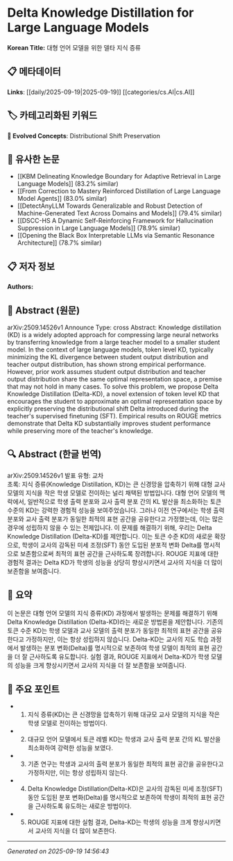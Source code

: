 
# Delta Knowledge Distillation for Large Language Models

**Korean Title:** 대형 언어 모델을 위한 델타 지식 증류

## 📋 메타데이터

**Links**: [[daily/2025-09-19|2025-09-19]] [[categories/cs.AI|cs.AI]]

## 🏷️ 카테고리화된 키워드
**🚀 Evolved Concepts**: Distributional Shift Preservation

## 🔗 유사한 논문
- [[KBM Delineating Knowledge Boundary for Adaptive Retrieval in Large Language Models]] (83.2% similar)
- [[From Correction to Mastery Reinforced Distillation of Large Language Model Agents]] (83.0% similar)
- [[DetectAnyLLM Towards Generalizable and Robust Detection of Machine-Generated Text Across Domains and Models]] (79.4% similar)
- [[DSCC-HS A Dynamic Self-Reinforcing Framework for Hallucination Suppression in Large Language Models]] (78.9% similar)
- [[Opening the Black Box Interpretable LLMs via Semantic Resonance Architecture]] (78.7% similar)

## 📋 저자 정보

**Authors:** 

## 📄 Abstract (원문)

arXiv:2509.14526v1 Announce Type: cross 
Abstract: Knowledge distillation (KD) is a widely adopted approach for compressing large neural networks by transferring knowledge from a large teacher model to a smaller student model. In the context of large language models, token level KD, typically minimizing the KL divergence between student output distribution and teacher output distribution, has shown strong empirical performance. However, prior work assumes student output distribution and teacher output distribution share the same optimal representation space, a premise that may not hold in many cases. To solve this problem, we propose Delta Knowledge Distillation (Delta-KD), a novel extension of token level KD that encourages the student to approximate an optimal representation space by explicitly preserving the distributional shift Delta introduced during the teacher's supervised finetuning (SFT). Empirical results on ROUGE metrics demonstrate that Delta KD substantially improves student performance while preserving more of the teacher's knowledge.

## 🔍 Abstract (한글 번역)

arXiv:2509.14526v1 발표 유형: 교차  
초록: 지식 증류(Knowledge Distillation, KD)는 큰 신경망을 압축하기 위해 대형 교사 모델의 지식을 작은 학생 모델로 전이하는 널리 채택된 방법입니다. 대형 언어 모델의 맥락에서, 일반적으로 학생 출력 분포와 교사 출력 분포 간의 KL 발산을 최소화하는 토큰 수준의 KD는 강력한 경험적 성능을 보여주었습니다. 그러나 이전 연구에서는 학생 출력 분포와 교사 출력 분포가 동일한 최적의 표현 공간을 공유한다고 가정했는데, 이는 많은 경우에 성립하지 않을 수 있는 전제입니다. 이 문제를 해결하기 위해, 우리는 Delta Knowledge Distillation (Delta-KD)를 제안합니다. 이는 토큰 수준 KD의 새로운 확장으로, 학생이 교사의 감독된 미세 조정(SFT) 동안 도입된 분포적 변화 Delta를 명시적으로 보존함으로써 최적의 표현 공간을 근사하도록 장려합니다. ROUGE 지표에 대한 경험적 결과는 Delta KD가 학생의 성능을 상당히 향상시키면서 교사의 지식을 더 많이 보존함을 보여줍니다.

## 📝 요약

이 논문은 대형 언어 모델의 지식 증류(KD) 과정에서 발생하는 문제를 해결하기 위해 Delta Knowledge Distillation (Delta-KD)라는 새로운 방법론을 제안합니다. 기존의 토큰 수준 KD는 학생 모델과 교사 모델의 출력 분포가 동일한 최적의 표현 공간을 공유한다고 가정하지만, 이는 항상 성립하지 않습니다. Delta-KD는 교사의 지도 학습 과정에서 발생하는 분포 변화(Delta)를 명시적으로 보존하여 학생 모델이 최적의 표현 공간을 더 잘 근사하도록 유도합니다. 실험 결과, ROUGE 지표에서 Delta-KD가 학생 모델의 성능을 크게 향상시키면서 교사의 지식을 더 잘 보존함을 보여줍니다.

## 🎯 주요 포인트

- 1. 지식 증류(KD)는 큰 신경망을 압축하기 위해 대규모 교사 모델의 지식을 작은 학생 모델로 전이하는 방법이다.

- 2. 대규모 언어 모델에서 토큰 레벨 KD는 학생과 교사 출력 분포 간의 KL 발산을 최소화하여 강력한 성능을 보였다.

- 3. 기존 연구는 학생과 교사의 출력 분포가 동일한 최적의 표현 공간을 공유한다고 가정하지만, 이는 항상 성립하지 않는다.

- 4. Delta Knowledge Distillation(Delta-KD)은 교사의 감독된 미세 조정(SFT) 동안 도입된 분포 변화(Delta)를 명시적으로 보존하여 학생이 최적의 표현 공간을 근사하도록 유도하는 새로운 방법이다.

- 5. ROUGE 지표에 대한 실험 결과, Delta-KD는 학생의 성능을 크게 향상시키면서 교사의 지식을 더 많이 보존한다.

---

*Generated on 2025-09-19 14:56:43*